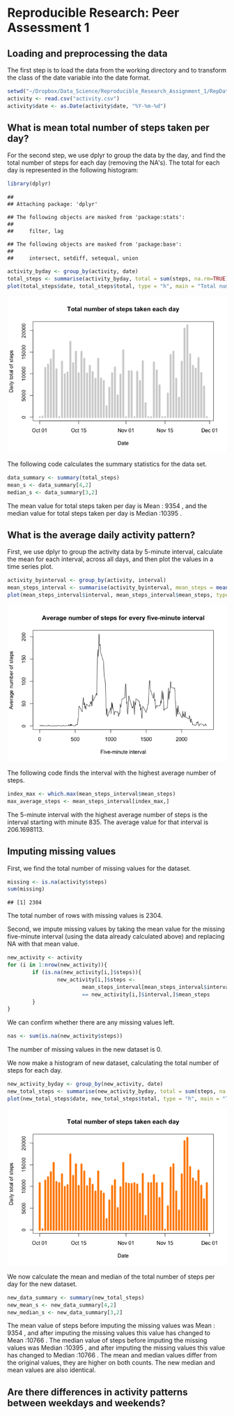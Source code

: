 # Reproducible Research: Peer Assessment 1


## Loading and preprocessing the data

The first step is to load the data from the working directory and to transform the class of the date variable into the date format.

```r
setwd("~/Dropbox/Data_Science/Reproducible_Research_Assignment_1/RepData_PeerAssessment1")
activity <- read.csv("activity.csv")
activity$date <- as.Date(activity$date, "%Y-%m-%d")
```

## What is mean total number of steps taken per day?
For the second step, we use dplyr to group the data by the day, and find the total number of steps for each day (removing the NA's). The total for each day is represented in the following histogram:


```r
library(dplyr)
```

```
## 
## Attaching package: 'dplyr'
```

```
## The following objects are masked from 'package:stats':
## 
##     filter, lag
```

```
## The following objects are masked from 'package:base':
## 
##     intersect, setdiff, setequal, union
```

```r
activity_byday <- group_by(activity, date)
total_steps <- summarise(activity_byday, total = sum(steps, na.rm=TRUE))
plot(total_steps$date, total_steps$total, type = "h", main = "Total number of steps taken each day", ylab = "Daily total of steps", xlab = "Date", lwd = 6, col = "lightgrey")
```

![](PA1_template_ANSWER_files/figure-html/totalsteps-1.png)<!-- -->

The following code calculates the summary statistics for the data set.


```r
data_summary <- summary(total_steps)
mean_s <- data_summary[4,2]
median_s <- data_summary[3,2]
```

The mean value for total steps taken per day is Mean   : 9354  , and the median value for total steps taken per day is Median :10395  .

## What is the average daily activity pattern?
First, we use dplyr to group the activity data by 5-minute interval, calculate the mean for each interval, across all days, and then plot the values in a time series plot.


```r
activity_byinterval <- group_by(activity, interval)
mean_steps_interval <- summarise(activity_byinterval, mean_steps = mean(steps, na.rm = TRUE))
plot(mean_steps_interval$interval, mean_steps_interval$mean_steps, type = "l", xlab = "Five-minute interval", ylab = "Average number of steps", main = "Average number of steps for every five-minute interval")
```

![](PA1_template_ANSWER_files/figure-html/activity_pattern-1.png)<!-- -->

The following code finds the interval with the highest average number of steps. 

```r
index_max <- which.max(mean_steps_interval$mean_steps)
max_average_steps <- mean_steps_interval[index_max,]
```

The 5-minute interval with the highest average number of steps is the interval starting with minute 835. The average value for that interval is 206.1698113.

## Imputing missing values

First, we find the total number of missing values for the dataset.


```r
missing <- is.na(activity$steps)
sum(missing)
```

```
## [1] 2304
```
The total number of rows with missing values is 2304.

Second, we impute missing values by taking the mean value for the missing five-minute interval (using the data already calculated above) and replacing NA with that mean value.


```r
new_activity <- activity
for (i in 1:nrow(new_activity)){
        if (is.na(new_activity[i,]$steps)){
                new_activity[i,]$steps <- 
                        mean_steps_interval[mean_steps_interval$interval
                        == new_activity[i,]$interval,]$mean_steps
        }
}
```

We can confirm whether there are any missing values left.


```r
nas <- sum(is.na(new_activity$steps))
```

The number of missing values in the new dataset is 0.

We now make a histogram of new dataset, calculating the total number of steps for each day.


```r
new_activity_byday <- group_by(new_activity, date)
new_total_steps <- summarise(new_activity_byday, total = sum(steps, na.rm=TRUE))
plot(new_total_steps$date, new_total_steps$total, type = "h", main = "Total number of steps taken each day", ylab = "Daily total of steps", xlab = "Date", lwd = 6, col = "darkorange")
```

![](PA1_template_ANSWER_files/figure-html/totalsteps_newdata-1.png)<!-- -->

We now calculate the mean and median of the total number of steps per day for the new dataset.


```r
new_data_summary <- summary(new_total_steps)
new_mean_s <- new_data_summary[4,2]
new_median_s <- new_data_summary[3,2]
```

The mean value of steps before imputing the missing values was Mean   : 9354  , and after imputing the missing values this value has changed to Mean   :10766  . 
The median value of steps before imputing the missing values was Median :10395  , and after imputing the missing values this value has changed to Median :10766  . 
The mean and median values differ from the original values, they are higher on both counts. The new median and mean values are also identical.

## Are there differences in activity patterns between weekdays and weekends?
